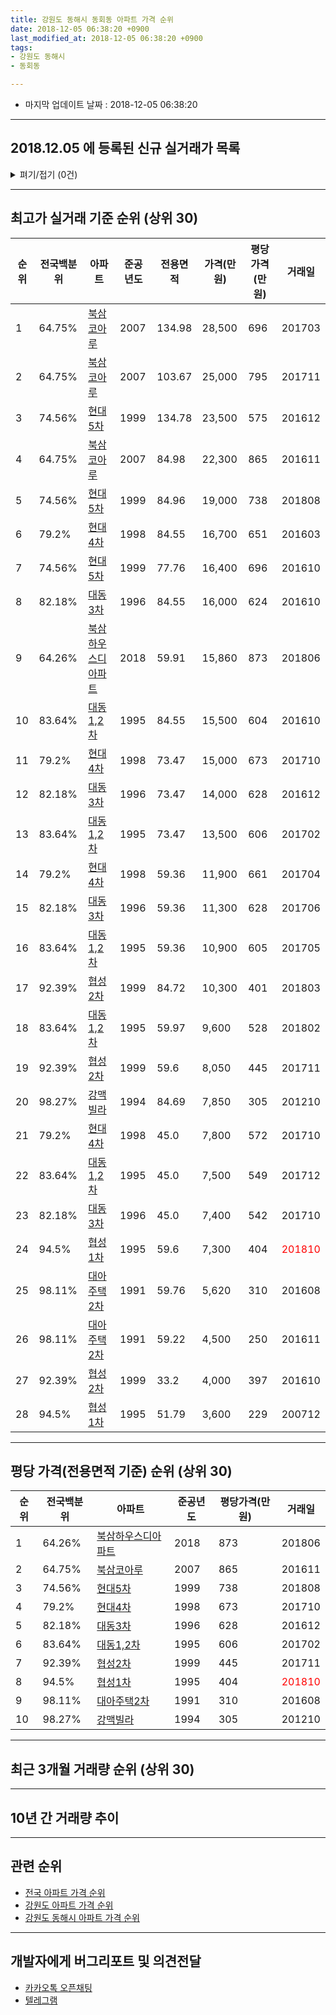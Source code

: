 ```yaml
---
title: 강원도 동해시 동회동 아파트 가격 순위
date: 2018-12-05 06:38:20 +0900
last_modified_at: 2018-12-05 06:38:20 +0900
tags:
- 강원도 동해시
- 동회동

---
```


* 마지막 업데이트 날짜 : 2018-12-05 06:38:20

---

## 2018.12.05 에 등록된 신규 실거래가 목록

<details>
<summary>펴기/접기 (0건)</summary>
<div markdown="1">

|아파트|전국백분위|준공년도|전용면적|가격(만원)|평당가격(만원)|거래일|
|---|---|---|---|---|---|---|
|없음|||||||


</div>
</details>

---

## 최고가 실거래 기준 순위 (상위 30)


|순위|전국백분위|아파트|준공년도|전용면적|가격(만원)|평당가격(만원)|거래일|
|---|---|---|---|---|---|---|---|
|1|64.75%|[북삼코아루](https://search.naver.com/search.naver?query=%EA%B0%95%EC%9B%90%EB%8F%84+%EB%8F%99%ED%95%B4%EC%8B%9C+%EB%8F%99%ED%9A%8C%EB%8F%99+%EB%B6%81%EC%82%BC%EC%BD%94%EC%95%84%EB%A3%A8)|2007|134.98|28,500|696|201703|
|2|64.75%|[북삼코아루](https://search.naver.com/search.naver?query=%EA%B0%95%EC%9B%90%EB%8F%84+%EB%8F%99%ED%95%B4%EC%8B%9C+%EB%8F%99%ED%9A%8C%EB%8F%99+%EB%B6%81%EC%82%BC%EC%BD%94%EC%95%84%EB%A3%A8)|2007|103.67|25,000|795|201711|
|3|74.56%|[현대5차](https://search.naver.com/search.naver?query=%EA%B0%95%EC%9B%90%EB%8F%84+%EB%8F%99%ED%95%B4%EC%8B%9C+%EB%8F%99%ED%9A%8C%EB%8F%99+%ED%98%84%EB%8C%805%EC%B0%A8)|1999|134.78|23,500|575|201612|
|4|64.75%|[북삼코아루](https://search.naver.com/search.naver?query=%EA%B0%95%EC%9B%90%EB%8F%84+%EB%8F%99%ED%95%B4%EC%8B%9C+%EB%8F%99%ED%9A%8C%EB%8F%99+%EB%B6%81%EC%82%BC%EC%BD%94%EC%95%84%EB%A3%A8)|2007|84.98|22,300|865|201611|
|5|74.56%|[현대5차](https://search.naver.com/search.naver?query=%EA%B0%95%EC%9B%90%EB%8F%84+%EB%8F%99%ED%95%B4%EC%8B%9C+%EB%8F%99%ED%9A%8C%EB%8F%99+%ED%98%84%EB%8C%805%EC%B0%A8)|1999|84.96|19,000|738|201808|
|6|79.2%|[현대4차](https://search.naver.com/search.naver?query=%EA%B0%95%EC%9B%90%EB%8F%84+%EB%8F%99%ED%95%B4%EC%8B%9C+%EB%8F%99%ED%9A%8C%EB%8F%99+%ED%98%84%EB%8C%804%EC%B0%A8)|1998|84.55|16,700|651|201603|
|7|74.56%|[현대5차](https://search.naver.com/search.naver?query=%EA%B0%95%EC%9B%90%EB%8F%84+%EB%8F%99%ED%95%B4%EC%8B%9C+%EB%8F%99%ED%9A%8C%EB%8F%99+%ED%98%84%EB%8C%805%EC%B0%A8)|1999|77.76|16,400|696|201610|
|8|82.18%|[대동3차](https://search.naver.com/search.naver?query=%EA%B0%95%EC%9B%90%EB%8F%84+%EB%8F%99%ED%95%B4%EC%8B%9C+%EB%8F%99%ED%9A%8C%EB%8F%99+%EB%8C%80%EB%8F%993%EC%B0%A8)|1996|84.55|16,000|624|201610|
|9|64.26%|[북삼하우스디아파트](https://search.naver.com/search.naver?query=%EA%B0%95%EC%9B%90%EB%8F%84+%EB%8F%99%ED%95%B4%EC%8B%9C+%EB%8F%99%ED%9A%8C%EB%8F%99+%EB%B6%81%EC%82%BC%ED%95%98%EC%9A%B0%EC%8A%A4%EB%94%94%EC%95%84%ED%8C%8C%ED%8A%B8)|2018|59.91|15,860|873|201806|
|10|83.64%|[대동1,2차](https://search.naver.com/search.naver?query=%EA%B0%95%EC%9B%90%EB%8F%84+%EB%8F%99%ED%95%B4%EC%8B%9C+%EB%8F%99%ED%9A%8C%EB%8F%99+%EB%8C%80%EB%8F%991%2C2%EC%B0%A8)|1995|84.55|15,500|604|201610|
|11|79.2%|[현대4차](https://search.naver.com/search.naver?query=%EA%B0%95%EC%9B%90%EB%8F%84+%EB%8F%99%ED%95%B4%EC%8B%9C+%EB%8F%99%ED%9A%8C%EB%8F%99+%ED%98%84%EB%8C%804%EC%B0%A8)|1998|73.47|15,000|673|201710|
|12|82.18%|[대동3차](https://search.naver.com/search.naver?query=%EA%B0%95%EC%9B%90%EB%8F%84+%EB%8F%99%ED%95%B4%EC%8B%9C+%EB%8F%99%ED%9A%8C%EB%8F%99+%EB%8C%80%EB%8F%993%EC%B0%A8)|1996|73.47|14,000|628|201612|
|13|83.64%|[대동1,2차](https://search.naver.com/search.naver?query=%EA%B0%95%EC%9B%90%EB%8F%84+%EB%8F%99%ED%95%B4%EC%8B%9C+%EB%8F%99%ED%9A%8C%EB%8F%99+%EB%8C%80%EB%8F%991%2C2%EC%B0%A8)|1995|73.47|13,500|606|201702|
|14|79.2%|[현대4차](https://search.naver.com/search.naver?query=%EA%B0%95%EC%9B%90%EB%8F%84+%EB%8F%99%ED%95%B4%EC%8B%9C+%EB%8F%99%ED%9A%8C%EB%8F%99+%ED%98%84%EB%8C%804%EC%B0%A8)|1998|59.36|11,900|661|201704|
|15|82.18%|[대동3차](https://search.naver.com/search.naver?query=%EA%B0%95%EC%9B%90%EB%8F%84+%EB%8F%99%ED%95%B4%EC%8B%9C+%EB%8F%99%ED%9A%8C%EB%8F%99+%EB%8C%80%EB%8F%993%EC%B0%A8)|1996|59.36|11,300|628|201706|
|16|83.64%|[대동1,2차](https://search.naver.com/search.naver?query=%EA%B0%95%EC%9B%90%EB%8F%84+%EB%8F%99%ED%95%B4%EC%8B%9C+%EB%8F%99%ED%9A%8C%EB%8F%99+%EB%8C%80%EB%8F%991%2C2%EC%B0%A8)|1995|59.36|10,900|605|201705|
|17|92.39%|[협성2차](https://search.naver.com/search.naver?query=%EA%B0%95%EC%9B%90%EB%8F%84+%EB%8F%99%ED%95%B4%EC%8B%9C+%EB%8F%99%ED%9A%8C%EB%8F%99+%ED%98%91%EC%84%B12%EC%B0%A8)|1999|84.72|10,300|401|201803|
|18|83.64%|[대동1,2차](https://search.naver.com/search.naver?query=%EA%B0%95%EC%9B%90%EB%8F%84+%EB%8F%99%ED%95%B4%EC%8B%9C+%EB%8F%99%ED%9A%8C%EB%8F%99+%EB%8C%80%EB%8F%991%2C2%EC%B0%A8)|1995|59.97|9,600|528|201802|
|19|92.39%|[협성2차](https://search.naver.com/search.naver?query=%EA%B0%95%EC%9B%90%EB%8F%84+%EB%8F%99%ED%95%B4%EC%8B%9C+%EB%8F%99%ED%9A%8C%EB%8F%99+%ED%98%91%EC%84%B12%EC%B0%A8)|1999|59.6|8,050|445|201711|
|20|98.27%|[강맥빌라](https://search.naver.com/search.naver?query=%EA%B0%95%EC%9B%90%EB%8F%84+%EB%8F%99%ED%95%B4%EC%8B%9C+%EB%8F%99%ED%9A%8C%EB%8F%99+%EA%B0%95%EB%A7%A5%EB%B9%8C%EB%9D%BC)|1994|84.69|7,850|305|201210|
|21|79.2%|[현대4차](https://search.naver.com/search.naver?query=%EA%B0%95%EC%9B%90%EB%8F%84+%EB%8F%99%ED%95%B4%EC%8B%9C+%EB%8F%99%ED%9A%8C%EB%8F%99+%ED%98%84%EB%8C%804%EC%B0%A8)|1998|45.0|7,800|572|201710|
|22|83.64%|[대동1,2차](https://search.naver.com/search.naver?query=%EA%B0%95%EC%9B%90%EB%8F%84+%EB%8F%99%ED%95%B4%EC%8B%9C+%EB%8F%99%ED%9A%8C%EB%8F%99+%EB%8C%80%EB%8F%991%2C2%EC%B0%A8)|1995|45.0|7,500|549|201712|
|23|82.18%|[대동3차](https://search.naver.com/search.naver?query=%EA%B0%95%EC%9B%90%EB%8F%84+%EB%8F%99%ED%95%B4%EC%8B%9C+%EB%8F%99%ED%9A%8C%EB%8F%99+%EB%8C%80%EB%8F%993%EC%B0%A8)|1996|45.0|7,400|542|201710|
|24|94.5%|[협성1차](https://search.naver.com/search.naver?query=%EA%B0%95%EC%9B%90%EB%8F%84+%EB%8F%99%ED%95%B4%EC%8B%9C+%EB%8F%99%ED%9A%8C%EB%8F%99+%ED%98%91%EC%84%B11%EC%B0%A8)|1995|59.6|7,300|404|<span style="color:red">201810</span>|
|25|98.11%|[대아주택2차](https://search.naver.com/search.naver?query=%EA%B0%95%EC%9B%90%EB%8F%84+%EB%8F%99%ED%95%B4%EC%8B%9C+%EB%8F%99%ED%9A%8C%EB%8F%99+%EB%8C%80%EC%95%84%EC%A3%BC%ED%83%9D2%EC%B0%A8)|1991|59.76|5,620|310|201608|
|26|98.11%|[대아주택2차](https://search.naver.com/search.naver?query=%EA%B0%95%EC%9B%90%EB%8F%84+%EB%8F%99%ED%95%B4%EC%8B%9C+%EB%8F%99%ED%9A%8C%EB%8F%99+%EB%8C%80%EC%95%84%EC%A3%BC%ED%83%9D2%EC%B0%A8)|1991|59.22|4,500|250|201611|
|27|92.39%|[협성2차](https://search.naver.com/search.naver?query=%EA%B0%95%EC%9B%90%EB%8F%84+%EB%8F%99%ED%95%B4%EC%8B%9C+%EB%8F%99%ED%9A%8C%EB%8F%99+%ED%98%91%EC%84%B12%EC%B0%A8)|1999|33.2|4,000|397|201610|
|28|94.5%|[협성1차](https://search.naver.com/search.naver?query=%EA%B0%95%EC%9B%90%EB%8F%84+%EB%8F%99%ED%95%B4%EC%8B%9C+%EB%8F%99%ED%9A%8C%EB%8F%99+%ED%98%91%EC%84%B11%EC%B0%A8)|1995|51.79|3,600|229|200712|


---

## 평당 가격(전용면적 기준) 순위 (상위 30)


|순위|전국백분위|아파트|준공년도|평당가격(만원)|거래일|
|---|---|---|---|---|---|
|1|64.26%|[북삼하우스디아파트](https://search.naver.com/search.naver?query=%EA%B0%95%EC%9B%90%EB%8F%84+%EB%8F%99%ED%95%B4%EC%8B%9C+%EB%8F%99%ED%9A%8C%EB%8F%99+%EB%B6%81%EC%82%BC%ED%95%98%EC%9A%B0%EC%8A%A4%EB%94%94%EC%95%84%ED%8C%8C%ED%8A%B8)|2018|873|201806|
|2|64.75%|[북삼코아루](https://search.naver.com/search.naver?query=%EA%B0%95%EC%9B%90%EB%8F%84+%EB%8F%99%ED%95%B4%EC%8B%9C+%EB%8F%99%ED%9A%8C%EB%8F%99+%EB%B6%81%EC%82%BC%EC%BD%94%EC%95%84%EB%A3%A8)|2007|865|201611|
|3|74.56%|[현대5차](https://search.naver.com/search.naver?query=%EA%B0%95%EC%9B%90%EB%8F%84+%EB%8F%99%ED%95%B4%EC%8B%9C+%EB%8F%99%ED%9A%8C%EB%8F%99+%ED%98%84%EB%8C%805%EC%B0%A8)|1999|738|201808|
|4|79.2%|[현대4차](https://search.naver.com/search.naver?query=%EA%B0%95%EC%9B%90%EB%8F%84+%EB%8F%99%ED%95%B4%EC%8B%9C+%EB%8F%99%ED%9A%8C%EB%8F%99+%ED%98%84%EB%8C%804%EC%B0%A8)|1998|673|201710|
|5|82.18%|[대동3차](https://search.naver.com/search.naver?query=%EA%B0%95%EC%9B%90%EB%8F%84+%EB%8F%99%ED%95%B4%EC%8B%9C+%EB%8F%99%ED%9A%8C%EB%8F%99+%EB%8C%80%EB%8F%993%EC%B0%A8)|1996|628|201612|
|6|83.64%|[대동1,2차](https://search.naver.com/search.naver?query=%EA%B0%95%EC%9B%90%EB%8F%84+%EB%8F%99%ED%95%B4%EC%8B%9C+%EB%8F%99%ED%9A%8C%EB%8F%99+%EB%8C%80%EB%8F%991%2C2%EC%B0%A8)|1995|606|201702|
|7|92.39%|[협성2차](https://search.naver.com/search.naver?query=%EA%B0%95%EC%9B%90%EB%8F%84+%EB%8F%99%ED%95%B4%EC%8B%9C+%EB%8F%99%ED%9A%8C%EB%8F%99+%ED%98%91%EC%84%B12%EC%B0%A8)|1999|445|201711|
|8|94.5%|[협성1차](https://search.naver.com/search.naver?query=%EA%B0%95%EC%9B%90%EB%8F%84+%EB%8F%99%ED%95%B4%EC%8B%9C+%EB%8F%99%ED%9A%8C%EB%8F%99+%ED%98%91%EC%84%B11%EC%B0%A8)|1995|404|<span style="color:red">201810</span>|
|9|98.11%|[대아주택2차](https://search.naver.com/search.naver?query=%EA%B0%95%EC%9B%90%EB%8F%84+%EB%8F%99%ED%95%B4%EC%8B%9C+%EB%8F%99%ED%9A%8C%EB%8F%99+%EB%8C%80%EC%95%84%EC%A3%BC%ED%83%9D2%EC%B0%A8)|1991|310|201608|
|10|98.27%|[강맥빌라](https://search.naver.com/search.naver?query=%EA%B0%95%EC%9B%90%EB%8F%84+%EB%8F%99%ED%95%B4%EC%8B%9C+%EB%8F%99%ED%9A%8C%EB%8F%99+%EA%B0%95%EB%A7%A5%EB%B9%8C%EB%9D%BC)|1994|305|201210|


---

## 최근 3개월 거래량 순위 (상위 30)


<div style="width:100%;">
    <canvas id="deal_count_ranking" height="250"></canvas>
</div>


<script>
new Chart(document.getElementById("deal_count_ranking"), {
    type: 'horizontalBar',
    data: {
        labels: ['현대4차', '대동3차', '북삼코아루', '대동1,2차', '협성1차', '현대5차', '북삼하우스디아파트'],
        datasets: [{
            label: '실거래 수',
            data: [3, 3, 3, 2, 1, 1, 1],
            borderColor: "rgba(255, 0, 128, 1)",
            backgroundColor: "rgba(255, 0, 128, 0.5)",
            fill: false,
        }]
    },
    options: {
        responsive: true,
        title: {
            display: true,
            text: '최근 3개월 거래량 순위'
        },
        tooltips: {
            mode: 'index',
            intersect: false,
            callbacks: {
                title: function(tooltipItems, data) {
                    return "실거래 수:";
                },
                label: function(tooltipItem, data) {
                    return data.labels[tooltipItem.index] + ": " + tooltipItem.xLabel;
                }
            }
        },
        hover: {
            mode: 'nearest',
            intersect: true
        },
        scales: {
            xAxes: [{
                display: true,
                scaleLabel: {
                    display: true,
                    labelString: '실거래 수'
                },
                ticks: {
                    suggestedMin: 0,
                }
            }],
            yAxes: [{
                display: true,
                ticks: {
                    autoSkip: false,
                    callback: function(value, index, values) {
                        if (value.length > 15)
                            return value.substr(0, 13) + "...";
                        else
                            return value;
                    }
                },
                scaleLabel: {
                    display: false,
                }
            }]
        }
    }
});

</script>


---

## 10년 간 거래량 추이


<div style="width:100%;">
    <canvas id="deal_progress" height="250"></canvas>
</div>

<script>
new Chart(document.getElementById("deal_progress"), {
    type: 'line',
    data: {
        labels: ['200812','200901','200902','200903','200904','200905','200906','200907','200908','200909','200910','200911','200912','201001','201002','201003','201004','201005','201006','201007','201008','201009','201010','201011','201012','201101','201102','201103','201104','201105','201106','201107','201108','201109','201110','201111','201112','201201','201202','201203','201204','201205','201206','201207','201208','201209','201210','201211','201212','201301','201302','201303','201304','201305','201306','201307','201308','201309','201310','201311','201312','201401','201402','201403','201404','201405','201406','201407','201408','201409','201410','201411','201412','201501','201502','201503','201504','201505','201506','201507','201508','201509','201510','201511','201512','201601','201602','201603','201604','201605','201606','201607','201608','201609','201610','201611','201612','201701','201702','201703','201704','201705','201706','201707','201708','201709','201710','201711','201712','201801','201802','201803','201804','201805','201806','201807','201808','201809','201810','201811','201812'],
        datasets: [{
            label: '실거래 수',
            pointRadius: 1,
            data: [10, 2, 17, 17, 20, 7, 12, 11, 8, 13, 15, 7, 18, 12, 18, 12, 15, 10, 13, 6, 11, 10, 15, 6, 11, 26, 14, 28, 15, 18, 10, 13, 12, 16, 21, 21, 14, 7, 13, 17, 18, 15, 16, 10, 3, 9, 16, 10, 6, 6, 14, 18, 11, 13, 13, 3, 4, 5, 12, 15, 6, 9, 8, 19, 10, 6, 6, 13, 17, 11, 8, 15, 6, 16, 15, 20, 16, 15, 10, 9, 8, 10, 10, 10, 6, 9, 8, 18, 12, 11, 10, 7, 16, 14, 15, 11, 16, 6, 16, 10, 11, 11, 15, 8, 5, 13, 10, 13, 9, 8, 9, 15, 6, 11, 5, 14, 6, 7, 9, 5, 0],
            borderColor: "rgba(255, 201, 14, 1)",
            backgroundColor: "rgba(255, 201, 14, 0.5)",
            fill: true,
        }]
    },
    options: {
        responsive: true,
        title: {
            display: true,
            text: '10년간 거래량 추이'
        },
        tooltips: {
            mode: 'index',
            intersect: false,
        },
        hover: {
            mode: 'nearest',
            intersect: true
        },
        scales: {
            xAxes: [{
                display: true,
                scaleLabel: {
                    display: true,
                    labelString: '년/월'
                }
            }],
            yAxes: [{
                display: true,
                ticks: {
                    suggestedMin: 0,
                },
                scaleLabel: {
                    display: true,
                    labelString: '실거래 수'
                }
            }]
        }
    }
});

</script>


---

## 관련 순위

- [전국 아파트 가격 순위](https://inasie.github.io/apt-ranking/전국)
- [강원도 아파트 가격 순위](https://inasie.github.io/apt-ranking/강원도)
- [강원도 동해시 아파트 가격 순위](https://inasie.github.io/apt-ranking/강원도-동해시)


---

## 개발자에게 버그리포트 및 의견전달

- [카카오톡 오픈채팅](https://open.kakao.com/o/gLJUAP4)
- [텔레그램](https://t.me/inasie)

